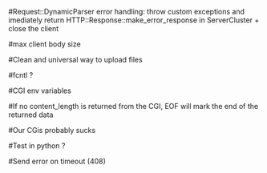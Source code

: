 #Request::DynamicParser error handling:
    throw custom exceptions and imediately return HTTP::Response::make_error_response in ServerCluster + close the client

#max client body size

#Clean and universal way to upload files

#fcntl ?

#CGI env variables

#If no content_length is returned from the CGI, EOF will mark the end of the returned data

#Our CGis probably sucks

#Test in python ?

#Send error on timeout (408)